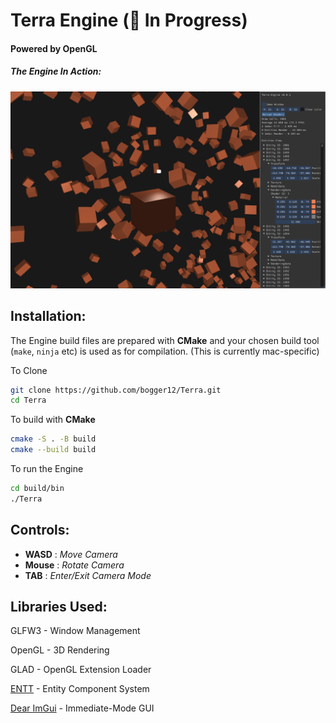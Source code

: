 # Terra Engine (🚧 In Progress)
#### Powered by OpenGL


##### The Engine In Action:
![alt text](images/terra-example.png "Example Image")


## Installation:
The Engine build files are prepared with **CMake** and your chosen build tool (`make`, `ninja` etc) is used as for compilation. (This is currently mac-specific)

To Clone
```bash
git clone https://github.com/bogger12/Terra.git
cd Terra
```
To build with **CMake**
```bash
cmake -S . -B build
cmake --build build
```

To run the Engine
```bash
cd build/bin
./Terra
```
## Controls:

- **WASD** : *Move Camera*
- **Mouse** : *Rotate Camera*
- **TAB** : *Enter/Exit Camera Mode*


## Libraries Used:
GLFW3 - Window Management

OpenGL - 3D Rendering

GLAD - OpenGL Extension Loader

[ENTT](https://github.com/skypjack/entt) - Entity Component System

[Dear ImGui](https://github.com/ocornut/imgui#) - Immediate-Mode GUI
